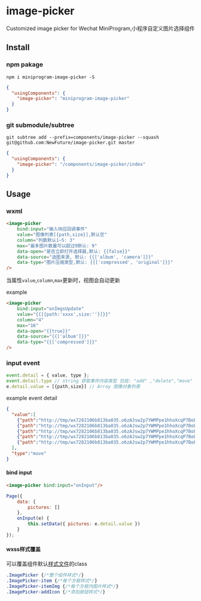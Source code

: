 # image-picker
Customized image picker for Wechat MiniProgram,小程序自定义图片选择组件

## Install

### npm pakage
```
npm i miniprogram-image-picker -S
```

```json
{
  "usingComponents": {
    "image-picker": "miniprogram-image-picker"
  }
}
```

### git submodule/subtree
```
git subtree add --prefix=components/image-picker --squash git@github.com:NewFuture/image-picker.git master
```
```json
{
  "usingComponents": {
    "image-picker": "/components/image-picker/index"
  }
}
```

## Usage

### wxml
```html
<image-picker
    bind:input="输入响应回调事件"
    value="图像列表[{path,size}],默认空"
    column="列数默认1~5: 3"
    max="最多图片数量可以超过9默认: 9"
    data-open="是否立即打开选择器,默认: {{false}}"
    data-source="选图来源, 默认: {{['album', 'camera']}}"
    data-type="图片压缩类型,默认: {{['compressed', 'original']}}"
/>
```

当属性`value`,`column`,`max`更新时，视图会自动更新

example
```html
<image-picker
    bind:input="onImgsUpdate"
    value="{{[{path:'xxxx',size:''}]}}"
    column="4"
    max="16"
    data-open="{{true}}"
    data-source="{{['album']}}"
    data-type="{{['compressed']}}"
/>
```
### input event

```js
event.detail = { value, type };
event.detail.type // string 获取事件内容类型 包括: "add" ,"delete","move"
e.detail.value = [{path,size}] // Array 图像对象列表
```

example event detail

```json
{
  "value":[
    {"path":"http://tmp/wx7282106b813ba035.o6zAJsw2p7YWMPpe1hhoXcqP7BoE.9SHfItdYeoVz7205b342cc5ec2480d7fea923836a227.jpg","size":18153},
    {"path":"http://tmp/wx7282106b813ba035.o6zAJsw2p7YWMPpe1hhoXcqP7BoE.ZaqbvhV5XSs0beb97b7db6208cbd8c1f3001dd83ef5c.jpg","size":15233},
    {"path":"http://tmp/wx7282106b813ba035.o6zAJsw2p7YWMPpe1hhoXcqP7BoE.wNsZ7ruZD0sT0668a02aeb46768d750fff59bf6737b8.jpg","size":11792},
    {"path":"http://tmp/wx7282106b813ba035.o6zAJsw2p7YWMPpe1hhoXcqP7BoE.vGY6456CvSGvcf8149c4beb7f4deeb3680ae2f219b51.jpg","size":19320},
    {"path":"http://tmp/wx7282106b813ba035.o6zAJsw2p7YWMPpe1hhoXcqP7BoE.BImgk5zyXJDv630a1e89c698fee6cef3948394866249.jpg","size":19560}
  ],
  "type":"move"
}
```

#### bind input

```html
<image-picker bind:input="onInput"/>
```
```js
Page({
    data: {
        pictures: []
    },
    onInput(e) {
        this.setData({ pictures: e.detail.value })
    }
});
```

#### wxss样式覆盖

可以覆盖组件默认[样式文件](index.wxss)的class

```css
.ImagePicker {/*整个组件样式*/}
.ImagePicker-item {/*每个方框样式*/}
.ImagePicker-itemImg {/*每个方框内图片样式*/}
.ImagePicker-addIcon {/*添加按钮样式*/}
```
